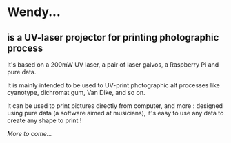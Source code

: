 # Wendy...
## is a UV-laser projector for printing photographic process

It's based on a 200mW UV laser, a pair of laser galvos, a Raspberry Pi and pure data.

It is mainly intended to be used to UV-print photographic alt processes like cyanotype, dichromat gum, Van Dike, and so on.

It can be used to print pictures directly from computer, and more : designed using pure data (a software aimed at musicians), it's easy to use any data to create any shape to print !

_More to come..._